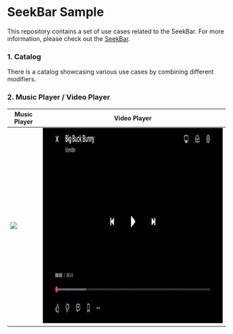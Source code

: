# SeekBar Sample

This repository contains a set of use cases related to the SeekBar. For more information, please check out the [SeekBar](https://github.com/kim-minseong/SeekBar).

### 1. Catalog
There is a catalog showcasing various use cases by combining different modifiers.

### 2. Music Player / Video Player

| Music Player | Video Player |
| ------------ | ------------ |
| <img src="SeekBarSample/Resources/apple-music.gif"> |  <img src="SeekBarSample/Resources/youtube.gif" height="450">

